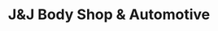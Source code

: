 ---
title: "J&J Body Shop & Automotive"
url: /mechanicsville/jundj-body-shop-und-automotive/
shop: Autowerkstatt
---